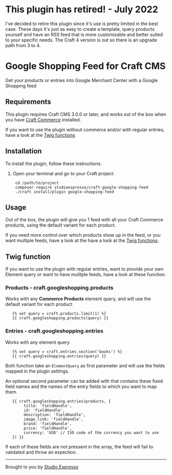 # This plugin has retired! - July 2022

I've decided to retire this plugin since it's use is pretty limited in the best case. These days it's just as easy to create a template, query products yourself and have an RSS feed that is more customizable and better suited to your specific needs. The Craft 4 version is out so there is an upgrade path from 3 to 4.

# Google Shopping Feed for Craft CMS

Get your products or entries into Google Merchant Center with a Google Shopping feed

## Requirements

This plugin requires Craft CMS 3.0.0 or later, and works out of the box when you have [Craft Commerce](http://plugins.craftcms.com/commerce) installed.

If you want to use the plugin without commerce and/or with regular entries, have a look at the [Twig functions](#twig-function) 

## Installation

To install the plugin, follow these instructions.

1. Open your terminal and go to your Craft project:

        cd /path/to/project
        composer require studioespresso/craft-google-shopping-feed
        ./craft install/plugin google-shopping-feed

## Usage
Out of the box, the plugin will give you 1 feed with all your Craft Commerce products, using the default variant for each product.

If you need more control over which products show up in the feed, or you want multiple feeds, have a look at the have a look at the [Twig functions](#twig-function). 


## Twig function
If you want to use the plugin with regular entries, want to provide your own Element query or want to have mulitple feeds, have a look at these function:

### Products - craft.googleshopping.products
Works with any **Commerce Products** element query, and will use the default variant for each product

       {% set query = craft.products.limit(1) %}
       {{ craft.googleshopping.products(query) }}

### Entries - craft.googleshopping.entries
Works with any element query

       {% set query = craft.entries.section('books') %}
       {{ craft.googleshopping.entries(query) }}

Both function take an `ElementQuery` as first parameter and will use the fields mapped in the plugin settings.

An optional second parameter can be added with that contains these fixed field names and the names of the entry fields to which you want to map them.
       
       {{ craft.googleshopping.entries(products, {
            title: 'fieldHandle',
            id: 'fieldHandle',
            description: 'fieldHandle',
            image_link: 'fieldHandle',
            brand: 'fieldHandle',
            price: 'fieldHandle',
            currency: 'USD' // ISO code of the currency you want to use
       }) }}

If each of these fields are not pressent in the array, the feed will fail to validated and throw an expection. 

---
Brought to you by [Studio Espresso](https://studioespresso.co/en)
